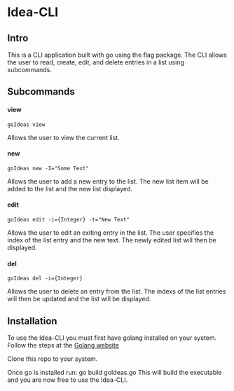 # Idea-CLI

## Intro
This is a CLI application built with go using the flag package. The CLI allows the user to read, create, edit, and delete entries in a list using
subcommands. 

## Subcommands

#### view 
    goIdeas view
Allows the user to view the current list.

#### new
    goIdeas new -I="Some Text"
Allows the user to add a new entry to the list. The new list item will be added to the list and the new list displayed.

#### edit
    goIdeas edit -i={Integer} -t="New Text"
Allows the user to edit an exiting entry in the list. The user specifies the index of the list entry and the new text. The newly edited list will then be 
displayed.

#### del
    goIdeas del -i={Integer}
Allows the user to delete an entry from the list. The indexs of the list entries will then be updated and the list will be displayed.

## Installation
To use the Idea-CLI you must first have golang installed on your system. Follow the steps at the [Golang website](https://go.dev/doc/install)

Clone this repo to your system.

Once go is installed run:
    go build goIdeas.go
This will build the executable and you are now free to use the Idea-CLI.
